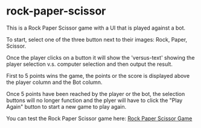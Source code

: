 # rock-paper-scissor

This is a Rock Paper Scissor game with a UI that is played against a bot. 

To start, select one of the three button next to their images: Rock, Paper, Scissor.

Once the player clicks on a button it will show the 'versus-text' showing the player selection v.s. computer selection and then output the result.

First to 5 points wins the game, the points or the score is displayed above the player column and the Bot column.

Once 5 points have been reached by the player or the bot, the selection buttons will no longer function and the plyer will have to click the "Play Again" button to start a new game to play again.

You can test the Rock Paper Scissor game here: 
[Rock Paper Scissor Game](https://JaymanR.github.io/rock-paper-scissor/)